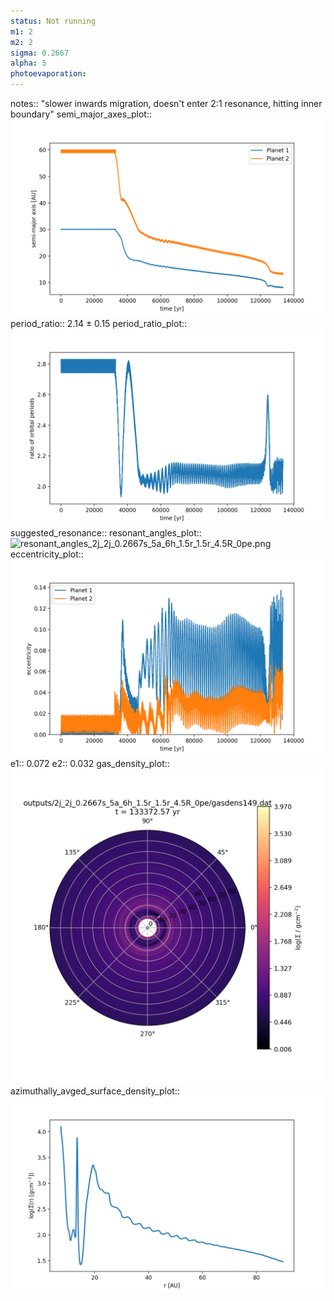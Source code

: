 ```yaml
---
status: Not running
m1: 2
m2: 2
sigma: 0.2667
alpha: 5
photoevaporation: 
---
```


notes:: "slower inwards migration, doesn't enter 2:1 resonance, hitting inner boundary"
semi_major_axes_plot:: ![semi_major_axes_2j_2j_0.2667s_5a_6h_1.5r_1.5r_4.5R_0pe.png](plots/semi_major_axes/semi_major_axes_2j_2j_0.2667s_5a_6h_1.5r_1.5r_4.5R_0pe.png)
period_ratio:: 2.14 ± 0.15
period_ratio_plot:: ![period_ratio_2j_2j_0.2667s_5a_6h_1.5r_1.5r_4.5R_0pe.png](plots/period_ratio/period_ratio_2j_2j_0.2667s_5a_6h_1.5r_1.5r_4.5R_0pe.png)
suggested_resonance:: 
resonant_angles_plot:: ![resonant_angles_2j_2j_0.2667s_5a_6h_1.5r_1.5r_4.5R_0pe.png](plots/resonant_angles/resonant_angles_2j_2j_0.2667s_5a_6h_1.5r_1.5r_4.5R_0pe.png)
eccentricity_plot:: ![eccentricity_2j_2j_0.2667s_5a_6h_1.5r_1.5r_4.5R_0pe.png](plots/eccentricity/eccentricity_2j_2j_0.2667s_5a_6h_1.5r_1.5r_4.5R_0pe.png)
e1:: 0.072
e2:: 0.032
gas_density_plot:: ![gas_density_2j_2j_0.2667s_5a_6h_1.5r_1.5r_4.5R_0pe.png](plots/gas_density/gas_density_2j_2j_0.2667s_5a_6h_1.5r_1.5r_4.5R_0pe.png)
azimuthally_avged_surface_density_plot:: ![azimuthally_avged_surface_density_2j_2j_0.2667s_5a_6h_1.5r_1.5r_4.5R_0pe.png](plots/azimuthally_avged_surface_density/azimuthally_avged_surface_density_2j_2j_0.2667s_5a_6h_1.5r_1.5r_4.5R_0pe.png)
